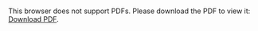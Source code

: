<object data="https://harshgadodia.com/harshgadodia-resume.pdf" type="application/pdf" width="1400px" height="2100">
    <embed src="https://harshgadodia.com/harshgadodia-resume.pdf"">
        <p>This browser does not support PDFs. Please download the PDF to view it: <a href="https://harshgadodia.com/harshgadodia-resume.pdf">Download PDF</a>.</p>
    </embed>
</object>